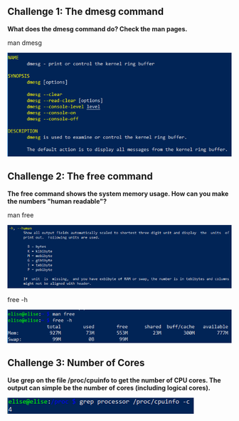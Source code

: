 ## Challenge 1: The dmesg command

**What does the dmesg command do? Check the man pages.**

man dmesg

![dmesg](./img/dmesg.PNG)

## Challenge 2: The free command

**The free command shows the system memory usage. How can you make the numbers "human readable"?**

man free

![manPagesOfFree](./img/manfree.PNG)

free -h

![free](./img/free.png)

## Challenge 3: Number of Cores

**Use grep on the file /proc/cpuinfo to get the number of CPU cores. The output can simple be the number of cores (including logical cores).**

![NumberOfCores](./img/cores.PNG)